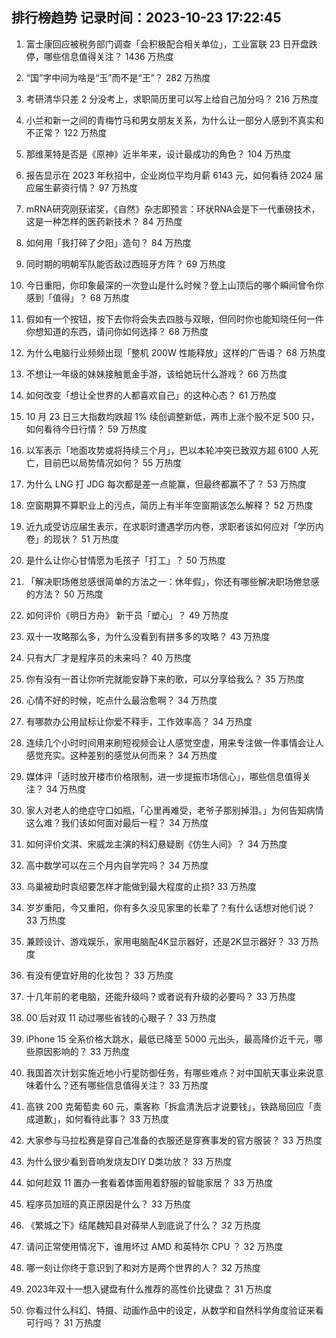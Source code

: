 
## 排行榜趋势 记录时间：2023-10-23 17:22:45
  
  1. 富士康回应被税务部门调查「会积极配合相关单位」，工业富联 23 日开盘跌停，哪些信息值得关注？ 1436 万热度
    
  2. “国”字中间为啥是“玉”而不是“王”？ 282 万热度
    
  3. 考研清华只差 2 分没考上，求职简历里可以写上给自己加分吗？ 216 万热度
    
  4. 小兰和新一之间的青梅竹马和男女朋友关系，为什么让一部分人感到不真实和不正常？ 122 万热度
    
  5. 那维莱特是否是《原神》近半年来，设计最成功的角色？ 104 万热度
    
  6. 报告显示在 2023 年秋招中，企业岗位平均月薪 6143 元，如何看待 2024 届应届生薪资行情？ 97 万热度
    
  7. mRNA研究刚获诺奖，《自然》杂志即预言：环状RNA会是下一代重磅技术，这是一种怎样的医药新技术？ 84 万热度
    
  8. 如何用「我打碎了夕阳」造句？ 84 万热度
    
  9. 同时期的明朝军队能否敌过西班牙方阵？ 69 万热度
    
  10. 今日重阳，你印象最深的一次登山是什么时候？登上山顶后的哪个瞬间曾令你感到「值得」？ 68 万热度
    
  11. 假如有一个按钮，按下去你将会失去四肢与双眼，但同时你也能知晓任何一件你想知道的东西，请问你如何选择？ 68 万热度
    
  12. 为什么电脑行业频频出现「整机 200W 性能释放」这样的广告语？ 68 万热度
    
  13. 不想让一年级的妹妹接触氪金手游，该给她玩什么游戏？ 66 万热度
    
  14. 如何改变「想让全世界的人都喜欢自己」的这种心态？ 61 万热度
    
  15. 10 月 23 日三大指数均跌超 1% 续创调整新低，两市上涨个股不足 500 只，如何看待今日行情？ 59 万热度
    
  16. 以军表示「地面攻势或将持续三个月」，巴以本轮冲突已致双方超 6100 人死亡，目前巴以局势情况如何？ 55 万热度
    
  17. 为什么 LNG 打 JDG 每次都是差一点能赢，但最终都赢不了？ 53 万热度
    
  18. 空窗期算不算职业上的污点，简历上有半年空窗期该怎么解释？ 52 万热度
    
  19. 近九成受访应届生表示，在求职时遭遇学历内卷，求职者该如何应对「学历内卷」的现状？ 51 万热度
    
  20. 是什么让你心甘情愿为毛孩子「打工」？ 50 万热度
    
  21. 「解决职场倦怠感很简单的方法之一：休年假」，你还有哪些解决职场倦怠感的方法？ 50 万热度
    
  22. 如何评价《明日方舟》 新干员「塑心」？ 49 万热度
    
  23. 双十一攻略那么多，为什么没看到有拼多多的攻略？ 43 万热度
    
  24. 只有大厂才是程序员的未来吗？ 40 万热度
    
  25. 你有没有一首让你听完就能安静下来的歌，可以分享给我么？ 35 万热度
    
  26. 心情不好的时候，吃点什么最治愈啊？ 34 万热度
    
  27. 有哪款办公用鼠标让你爱不释手，工作效率高？ 34 万热度
    
  28. 连续几个小时时间用来刷短视频会让人感觉空虚，用来专注做一件事情会让人感觉充实。这种差别的感觉从何而来？ 34 万热度
    
  29. 媒体评「适时放开楼市价格限制，进一步提振市场信心」，哪些信息值得关注？ 34 万热度
    
  30. 家人对老人的绝症守口如瓶，「心里再难受，老爷子那别掉泪。」为何告知病情这么难？我们该如何面对最后一程？ 34 万热度
    
  31. 如何评价文淇、宋威龙主演的科幻悬疑剧《仿生人间》？ 34 万热度
    
  32. 高中数学可以在三个月内自学完吗？ 34 万热度
    
  33. 乌巢被劫时袁绍要怎样才能做到最大程度的止损? 33 万热度
    
  34. 岁岁重阳，今又重阳，你有多久没见家里的长辈了？有什么话想对他们说？ 33 万热度
    
  35. 兼顾设计、游戏娱乐，家用电脑配4K显示器好，还是2K显示器好？ 33 万热度
    
  36. 有没有便宜好用的化妆包？ 33 万热度
    
  37. 十几年前的老电脑，还能升级吗？或者说有升级的必要吗？ 33 万热度
    
  38. 00 后对双 11 动过哪些省钱的心眼子？ 33 万热度
    
  39. iPhone 15 全系价格大跳水，最低已降至 5000 元出头，最高降价近千元，哪些原因影响的？ 33 万热度
    
  40. 我国首次计划实施近地小行星防御任务，有哪些难点？对中国航天事业来说意味着什么？还有哪些信息值得关注？ 33 万热度
    
  41. 高铁 200 克葡萄卖 60 元，乘客称「拆盒清洗后才说要钱」，铁路局回应「责成道歉」，如何看待此事？ 33 万热度
    
  42. 大家参与马拉松赛是穿自己准备的衣服还是穿赛事发的官方服装？ 33 万热度
    
  43. 为什么很少看到音响发烧友DIY D类功放？ 33 万热度
    
  44. 如何趁双 11 置办一套看着体面用着舒服的智能家居？ 33 万热度
    
  45. 程序员加班的真正原因是什么？ 33 万热度
    
  46. 《繁城之下》结尾魏知县对薛举人到底说了什么？ 32 万热度
    
  47. 请问正常使用情况下，谁用坏过 AMD 和英特尔 CPU ？ 32 万热度
    
  48. 哪一刻让你终于意识到了和对方是两个世界的人？ 32 万热度
    
  49. 2023年双十一想入键盘有什么推荐的高性价比键盘？ 31 万热度
    
  50. 你看过什么科幻、特摄、动画作品中的设定，从数学和自然科学角度验证来看可行吗？ 31 万热度
    